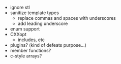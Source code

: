 - ignore stl
- sanitize template types
    - replace commas and spaces with underscores
    - add leading underscore
- enum support
- CXXopt
    - includes, etc
- plugins? (kind of defeats purpose...)
- member functions?
- c-style arrays?
